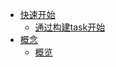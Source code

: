 - [快速开始](./document/quickstart/README.md)
  - [通过构建task开始](./document/quickstart/tasks-start.md)
- [概念](./document/concept/README.md)
  - [概览](./document/concept/overview.md)

